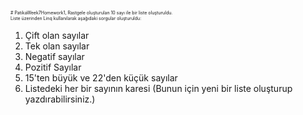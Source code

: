 <span style="font-size:0.5em;"># PatikaWeek7Homework1, Rastgele oluşturulan 10 sayı ile bir liste oluşturuldu.<br>
Liste üzerinden Linq kullanılarak aşağıdaki sorgular oluşturuldu:
1) Çift olan sayılar<br>
2) Tek olan sayılar<br>
3) Negatif sayılar<br>
4) Pozitif Sayılar<br>
5) 15'ten büyük ve 22'den küçük sayılar<br>
6) Listedeki her bir sayının karesi (Bunun için yeni bir liste oluşturup yazdırabilirsiniz.)
   </span>
